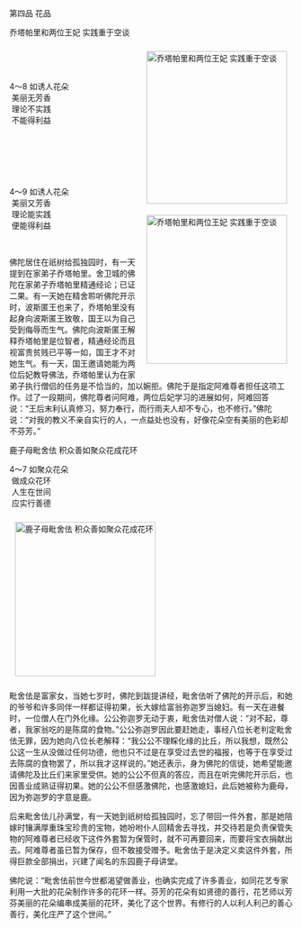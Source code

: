第四品 花品

乔塔帕里和两位王妃 实践重于空谈


<div class="e2">
<img src="images/fjj-19-1.gif" width="250" height="271" hspace="10" vspace="10" align="right" alt="乔塔帕里和两位王妃 实践重于空谈"/>
<div>
<p>&nbsp;</p> <p>&nbsp;</p> <p>4～8 如诱人花朵 <br>
 &nbsp;美丽无芳香<br>
 &nbsp;理论不实践<br>
 &nbsp;不能得利益</p>
</div>
<div>
&nbsp;
</div>
</div>


<div class="e2">
<img src="images/fjj-19-2.gif" width="250" height="264" hspace="10" vspace="10" align="right" alt="乔塔帕里和两位王妃 实践重于空谈"/>
<div>
<p>&nbsp;</p> <p>&nbsp;</p> <p>4～9 如诱人花朵<br>
 &nbsp;美丽又芳香<br>
 &nbsp;理论能实践<br>
 &nbsp;便能得利益</p>
</div>
<div>
&nbsp;
</div>
</div>

佛陀居住在祇树给孤独园时，有一天提到在家弟子乔塔帕里。舍卫城的佛陀在家弟子乔塔帕里精通经论；已证二果。有一天她在精舍聆听佛陀开示时，波斯匿王也来了，乔塔帕里没有起身向波斯匿王致敬，国王以为自己受到侮辱而生气。佛陀向波斯匿王解释乔塔帕里是位智者，精通经论而且视富贵贫贱已平等一如，国王才不对她生气。有一天，国王邀请她能为两位后妃教导佛法，乔塔帕里认为在家弟子执行僧侣的任务是不恰当的，加以婉拒。佛陀于是指定阿难尊者担任这项工作。过了一段期间，佛陀尊者问阿难，两位后妃学习的进展如何，阿难回答说：“王后末利认真修习，努力奉行，而行雨夫人却不专心，也不修行。”佛陀说：“对我的教义不亲自实行的人，一点益处也没有，好像花朵空有美丽的色彩却不芬芳。”



鹿子母毗舍佉 积众善如聚众花成花环


<div class="e2">
<div>
<p></p> <p>4～7 如聚众花朵<br>
 &nbsp;做成众花环<br>
 &nbsp;人生在世间<br>
 &nbsp;应实行善德</p>
</div>
<img src="images/fjj-19-3.gif" width="250" height="274" hspace="10" vspace="10" alt="鹿子母毗舍佉 积众善如聚众花成花环"/>
</div>

毗舍佉是富家女，当她七岁时，佛陀到跋提讲经，毗舍佉听了佛陀的开示后，和她的爷爷和许多同伴一样都证得初果，长大嫁给富翁弥迦罗当媳妇。有一天在进餐时，一位僧人在门外化缘。公公弥迦罗无动于衷，毗舍佉对僧人说：“对不起，尊者，我家翁吃的是陈腐的食物。”公公弥迦罗因此要赶她走，事经八位长老判定毗舍佉无罪，因为她向八位长老解释：“我公公不理睬化缘的比丘，所以我想，既然公公这一生从没做过任何功德，他也只不过是在享受过去世的福报，也等于在享受过去陈腐的食物罢了，所以我才这样说的。”她还表示，身为佛陀的信徒，她希望能邀请佛陀及比丘们来家里受供。她的公公不但真的答应，而且在听完佛陀开示后，也因善业成熟证得初果。她的公公不但感激佛陀，也感激媳妇，此后她被称为鹿母，因为弥迦罗的字意是鹿。

后来毗舍佉儿孙满堂，有一天她到祇树给孤独园时，忘了带回一件外套，那是她陪嫁时镶满厚重珠宝珍贵的宝物，她吩咐仆人回精舍去寻找，并交待若是负责保管失物的阿难尊者已经收下这件外套暂为保管时，就不可再要回来，而要将宝衣捐献出去。阿难尊者虽已暂为保存，但不敢接受赠予。毗舍佉于是决定义卖这件外套，所得巨款全部捐出，兴建了闻名的东园鹿子母讲堂。

佛陀说：“毗舍佉前世今世都渴望做善业，也确实完成了许多善业，如同花艺专家利用一大批的花朵制作许多的花环一样。芬芳的花朵有如贤德的善行，花艺师以芳芬美丽的花朵编串成美丽的花环，美化了这个世界。有修行的人以利人利己的善心善行，美化庄严了这个世间。”
